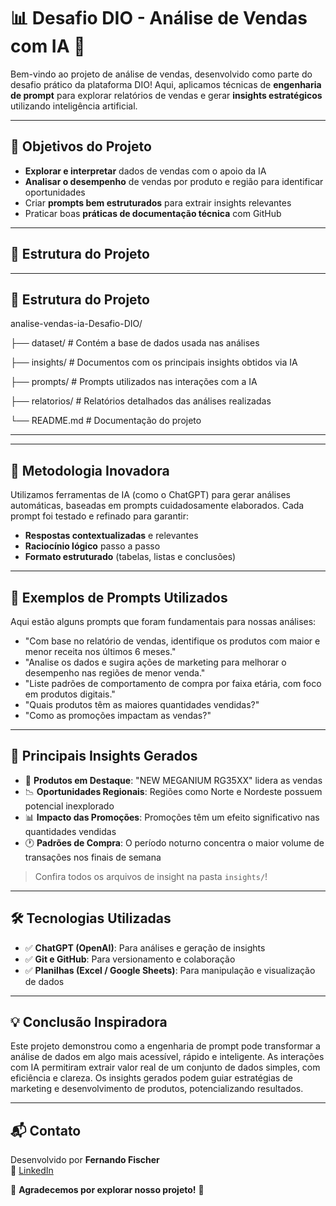# 📊 **Desafio DIO - Análise de Vendas com IA** 🚀

Bem-vindo ao projeto de análise de vendas, desenvolvido como parte do desafio prático da plataforma DIO! Aqui, aplicamos técnicas de **engenharia de prompt** para explorar relatórios de vendas e gerar **insights estratégicos** utilizando inteligência artificial.

---

## 🎯 **Objetivos do Projeto**

- **Explorar e interpretar** dados de vendas com o apoio da IA
- **Analisar o desempenho** de vendas por produto e região para identificar oportunidades
- Criar **prompts bem estruturados** para extrair insights relevantes
- Praticar boas **práticas de documentação técnica** com GitHub

---

## 🧩 **Estrutura do Projeto**
---

## 🧩 Estrutura do Projeto

analise-vendas-ia-Desafio-DIO/

├── dataset/ # Contém a base de dados usada nas análises

├── insights/ # Documentos com os principais insights obtidos via IA

├── prompts/ # Prompts utilizados nas interações com a IA

├── relatorios/ # Relatórios detalhados das análises realizadas

└── README.md # Documentação do projeto

---

---

## 🧠 **Metodologia Inovadora**

Utilizamos ferramentas de IA (como o ChatGPT) para gerar análises automáticas, baseadas em prompts cuidadosamente elaborados. Cada prompt foi testado e refinado para garantir:

- **Respostas contextualizadas** e relevantes
- **Raciocínio lógico** passo a passo
- **Formato estruturado** (tabelas, listas e conclusões)

---

## 📝 **Exemplos de Prompts Utilizados**

Aqui estão alguns prompts que foram fundamentais para nossas análises:

- "Com base no relatório de vendas, identifique os produtos com maior e menor receita nos últimos 6 meses."
- "Analise os dados e sugira ações de marketing para melhorar o desempenho nas regiões de menor venda."
- "Liste padrões de comportamento de compra por faixa etária, com foco em produtos digitais."
- "Quais produtos têm as maiores quantidades vendidas?"
- "Como as promoções impactam as vendas?"

---

## 📌 **Principais Insights Gerados**

- 🚀 **Produtos em Destaque**: "NEW MEGANIUM RG35XX" lidera as vendas
- 📉 **Oportunidades Regionais**: Regiões como Norte e Nordeste possuem potencial inexplorado
- 📊 **Impacto das Promoções**: Promoções têm um efeito significativo nas quantidades vendidas
- 🕐 **Padrões de Compra**: O período noturno concentra o maior volume de transações nos finais de semana

> Confira todos os arquivos de insight na pasta `insights/`!

---

## 🛠️ **Tecnologias Utilizadas**

- ✅ **ChatGPT (OpenAI)**: Para análises e geração de insights
- ✅ **Git e GitHub**: Para versionamento e colaboração
- ✅ **Planilhas (Excel / Google Sheets)**: Para manipulação e visualização de dados

---

## 💡 **Conclusão Inspiradora**

Este projeto demonstrou como a engenharia de prompt pode transformar a análise de dados em algo mais acessível, rápido e inteligente. As interações com IA permitiram extrair valor real de um conjunto de dados simples, com eficiência e clareza. Os insights gerados podem guiar estratégias de marketing e desenvolvimento de produtos, potencializando resultados.

---

## 📬 **Contato**

Desenvolvido por **Fernando Fischer**  
🔗 [LinkedIn](https://www.linkedin.com/in/fernando-fischer-1990/)

🌟 **Agradecemos por explorar nosso projeto!** 🌟
